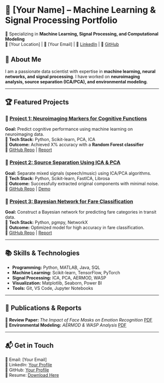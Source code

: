 # 🚀 [Your Name] – Machine Learning & Signal Processing Portfolio  

🔬 Specializing in **Machine Learning, Signal Processing, and Computational Modeling**  
📍 [Your Location] | 📧 [Your Email] | 🔗 [LinkedIn](#) | 🐍 [GitHub](#)  

## 🔹 About Me  
I am a passionate data scientist with expertise in **machine learning, neural networks, and signal processing**. I have worked on **neuroimaging analysis, source separation (ICA/PCA), and environmental modeling**.  

---

## 🏆 Featured Projects  

### 📌 [Project 1: Neuroimaging Markers for Cognitive Functions](#)
**Goal:** Predict cognitive performance using machine learning on neuroimaging data.  
🔹 **Tech Stack:** Python, Scikit-learn, PCA, ICA  
🔹 **Outcome:** Achieved X% accuracy with a **Random Forest classifier**  
🔗 [GitHub Repo](#) | [Report](#)  

### 📌 [Project 2: Source Separation Using ICA & PCA](#)
**Goal:** Separate mixed signals (speech/music) using ICA/PCA algorithms.  
🔹 **Tech Stack:** Python, Scikit-learn, FastICA, Librosa  
🔹 **Outcome:** Successfully extracted original components with minimal noise.  
🔗 [GitHub Repo](#) | [Demo](#)  

### 📌 [Project 3: Bayesian Network for Fare Classification](#)
**Goal:** Construct a Bayesian network for predicting fare categories in transit data.  
🔹 **Tech Stack:** Python, pgmpy, NetworkX  
🔹 **Outcome:** Optimized model for high accuracy in fare classification.  
🔗 [GitHub Repo](#) | [Report](#)  

---

## 📚 Skills & Technologies  
- **Programming:** Python, MATLAB, Java, SQL  
- **Machine Learning:** Scikit-learn, TensorFlow, PyTorch  
- **Signal Processing:** ICA, PCA, AERMOD, WASP  
- **Visualization:** Matplotlib, Seaborn, Power BI  
- **Tools:** Git, VS Code, Jupyter Notebooks  

---

## 📄 Publications & Reports  
📜 **Review Paper:** _The Impact of Face Masks on Emotion Recognition_ [PDF](#)  
📜 **Environmental Modeling:** _AERMOD & WASP Analysis_ [PDF](#)  

---

## 📬 Get in Touch  
📧 Email: [Your Email]  
🔗 LinkedIn: [Your Profile](#)  
🐍 GitHub: [Your Profile](#)  
📂 Resume: [Download Here](#)
